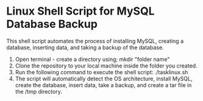# Linux Shell Script for MySQL Database Backup

This shell script automates the process of installing MySQL, creating a database, inserting data, and taking a backup of the database.

1. Open terminal - create a directory using; mkdir "folder name"
2. Clone the repository to your local machine inside the folder you created.
3. Run the following command to execute the shell script:  ./tasklinux.sh
4. The script will automatically detect the OS architecture, install MySQL, create the database, insert data, take a backup, and create a tar file in the /tmp directory.
